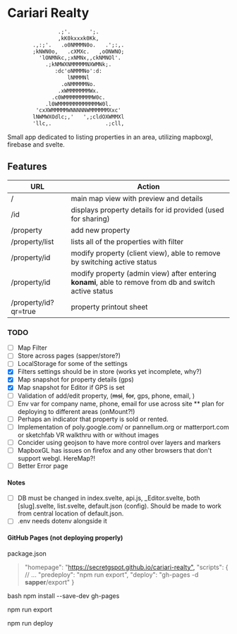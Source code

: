 # Cariari Realty

```txt
                .;'.      ';.
                ,kK0kxxxk0Kk,
        .,:;'.   .o0NMMMN0o.   .';:,.
        ;kNWN0o,   .cXMXc.   ,oONWNO;
          'lONMNkc,;xNMNx,,ckNMNOl'.
            .;kNMWXNMMMMMNXWMNk;.
               :dc'oNMMMNo':d:
                   lNMMMNl
                 .oNMMMMMNo.
                .xWMMMMMMMWx.
              .c0WMMMMMMMMMW0c.
            .l0WMMMMMMMMMMMMMW0l.
         'cxXWMMMMMWNNNNNWMMMMMMXxc'
        lNWMWXOdlc;,'   ',;cldOXWMMXl
        'llc,.                 .;cll,
```

Small app dedicated to listing properties in an area, utilizing mapboxgl, firebase and svelte.

## Features

| URL | Action |
| ------ | ------ |
| / | main map view with preview and details |
| /id | displays property details for id provided (used for sharing) |
| /property | add new property |
| /property/list | lists all of the properties with filter |
| /property/id | modify property (client view), able to remove by switching active status |
| /property/id | modify property (admin view) after entering **konami**, able to remove from db and switch active status |
| /property/id?qr=true | property printout sheet |

### TODO

- [ ] Map Filter
- [ ] Store across pages (sapper/store?)
- [ ] LocalStorage for some of the settings
- [x] Filters settings should be in store (works yet incomplete, why?)
- [x] Map snapshot for property details (gps)
- [x] Map snapshot for Editor if GPS is set
- [ ] Validation of add/edit property, (~~msl~~, ~~for~~, gps, phone, email, )
- [ ] Env var for company name, phone, email for use across site ** plan for deploying to different areas (onMount?!)
- [ ] Perhaps an indicator that property is sold or rented.
- [ ] Implementation of poly.google.com/ or pannellum.org or matterport.com or sketchfab VR walkthru with or without images
- [ ] Concider using geojson to have more control over layers and markers
- [ ] MapboxGL has issues on firefox and any other browsers that don't support webgl. HereMap?!
- [ ] Better Error page

#### Notes

- [ ] DB must be changed in index.svelte, api.js, _Editor.svelte, both [slug].svelte, list.svelte, default.json (config). Should be made to work from central location of default.json.
- [ ] .env needs dotenv alongside it

#### GitHub Pages (not deploying properly)

package.json
> "homepage":  "<https://secretgspot.github.io/cariari-realty",>
>"scripts":  {
  // ...
  "predeploy":  "npm run export",
  "deploy":  "gh-pages -d __sapper__/export"
  }

bash
  npm  install --save-dev gh-pages

  npm run export

  npm run deploy
